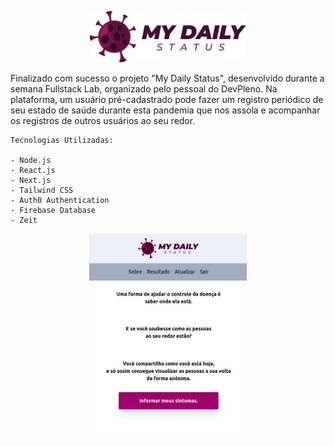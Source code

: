 <p align="center">
    <img alt="logo" src=".github/logo.png" width="250px" />
</p>

<p>
    Finalizado com sucesso o projeto "My Daily Status", desenvolvido durante a semana Fullstack Lab, organizado pelo pessoal do DevPleno. Na plataforma, um usuário pré-cadastrado pode fazer um registro periódico de seu estado de saúde durante esta pandemia que nos assola e acompanhar os registros de outros usuários ao seu redor. 

    Tecnologias Utilizadas:

    - Node.js
    - React.js
    - Next.js
    - Tailwind CSS
    - Auth0 Authentication
    - Firebase Database
    - Zeit
    
</p>

<p align="center">
    <img alt="logo" src=".github/0.jpeg" width="50%" />
</p>